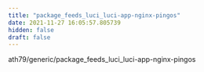 ```yaml
---
title: "package_feeds_luci_luci-app-nginx-pingos"
date: 2021-11-27 16:05:57.805739
hidden: false
draft: false
---
```


ath79/generic/package_feeds_luci_luci-app-nginx-pingos

